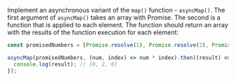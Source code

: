 
Implement an asynchronous variant of the `map()` function - `asyncMap()`. The first argument of `asyncMap()` takes an array with Promise. The second is a function that is applied to each element. The function should return an array with the results of the function execution for each element:

```typescript
const promisedNumbers = [Promise.resolve(1), Promise.resolve(2), Promise.resolve(3)];

asyncMap(promisedNumbers, (num, index) => num * index).then((result) => {
  console.log(result); // [0, 2, 6]
});
```
